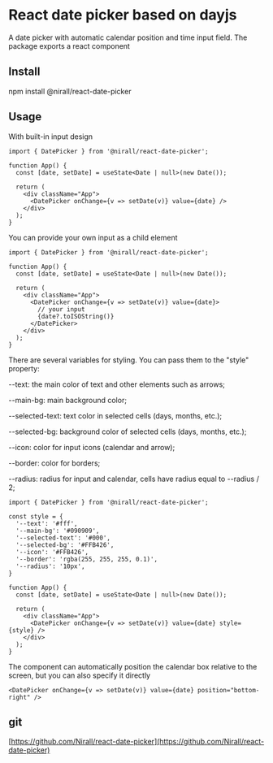# React date picker based on dayjs

A date picker with automatic calendar position and time input field. The package exports a react component

## Install
npm install @nirall/react-date-picker

## Usage
With built-in input design

```
import { DatePicker } from '@nirall/react-date-picker';

function App() {
  const [date, setDate] = useState<Date | null>(new Date());

  return (
    <div className="App">
      <DatePicker onChange={v => setDate(v)} value={date} />
    </div>
  );
}
```

You can provide your own input as a child element

```
import { DatePicker } from '@nirall/react-date-picker';

function App() {
  const [date, setDate] = useState<Date | null>(new Date());

  return (
    <div className="App">
      <DatePicker onChange={v => setDate(v)} value={date}>
        // your input
        {date?.toISOString()}
      </DatePicker>
    </div>
  );
}
```

There are several variables for styling. You can pass them to the "style" property:

--text: the main color of text and other elements such as arrows;

--main-bg: main background color;

--selected-text: text color in selected cells (days, months, etc.);

--selected-bg: background color of selected cells (days, months, etc.);

--icon: color for input icons (calendar and arrow);

--border: color for borders;

--radius: radius for input and calendar, cells have radius equal to --radius / 2;

```
import { DatePicker } from '@nirall/react-date-picker';

const style = {
  '--text': '#fff',
  '--main-bg': '#090909',
  '--selected-text': '#000',
  '--selected-bg': '#FFB426',
  '--icon': '#FFB426',
  '--border': 'rgba(255, 255, 255, 0.1)',
  '--radius': '10px',
}

function App() {
  const [date, setDate] = useState<Date | null>(new Date());

  return (
    <div className="App">
      <DatePicker onChange={v => setDate(v)} value={date} style={style} />
    </div>
  );
}
```

The component can automatically position the calendar box relative to the screen, but you can also specify it directly

```
<DatePicker onChange={v => setDate(v)} value={date} position="bottom-right" />
```

## git
[https://github.com/Nirall/react-date-picker](https://github.com/Nirall/react-date-picker)
